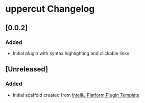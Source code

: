 <!-- Keep a Changelog guide -> https://keepachangelog.com -->

# uppercut Changelog

## [0.0.2]
### Added
- Initial plugin with syntax highlighting and clickable links.

## [Unreleased]
### Added
- Initial scaffold created from [IntelliJ Platform Plugin Template](https://github.com/JetBrains/intellij-platform-plugin-template)
